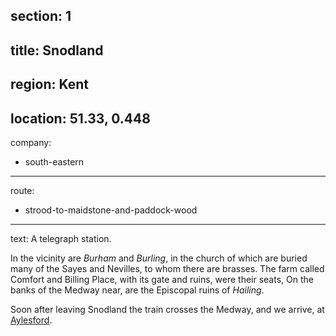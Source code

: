 section: 1
----
title: Snodland
----
region: Kent
----
location: 51.33, 0.448
----
company:
- south-eastern
----
route:
- strood-to-maidstone-and-paddock-wood
----
text: A telegraph station.

In the vicinity are *Burham* and *Burling*, in the church of which are buried many of the Sayes and Nevilles, to whom there are brasses. The farm called Comfort and Billing Place, with its gate and ruins, were their seats, On the banks of the Medway near, are the Episcopal ruins of *Hailing*.

Soon after leaving Snodland the train crosses the Medway, and we arrive, at [Aylesford](/stations/aylesford).
